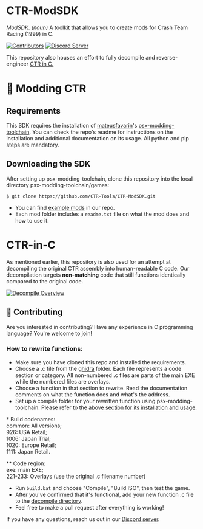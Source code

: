 # CTR-ModSDK

*ModSDK*. *(noun)* A toolkit that allows you to create mods for Crash Team Racing (1999) in C.

[![Contributors][contributors-badge]][contributors-link] [![Discord Server][discord-badge]][discord]

[contributors-link]: https://github.com/CTR-Tools/CTR-ModSDK/graphs/contributors
[contributors-badge]: https://img.shields.io/github/contributors/CTR-Tools/CTR-ModSDK

[discord]: https://discord.gg/WHkuh2n
[discord-badge]: https://img.shields.io/discord/527135227546435584?color=%237289DA&logo=discord&logoColor=ffffff

This repository also houses an effort to fully decompile and reverse-engineer [CTR in C.](https://github.com/CTR-tools/CTR-ModSDK#CTR-in-C)

# 🏁 Modding CTR

## Requirements

This SDK requires the installation of [mateusfavarin](https://github.com/mateusfavarin)'s [psx-modding-toolchain](https://github.com/mateusfavarin/psx-modding-toolchain). You can check the repo's readme for instructions on the installation and additional documentation on its usage. All python and pip steps are mandatory.

## Downloading the SDK

After setting up psx-modding-toolchain, clone this repository
into the local directory psx-modding-toolchain/games:

```
$ git clone https://github.com/CTR-Tools/CTR-ModSDK.git
```

- You can find [example mods](https://github.com/CTR-tools/CTR-ModSDK/tree/main/psx-modding-toolchain/games/CrashTeamRacing/mods) in our repo.
- Each mod folder includes a `readme.txt` file on what the mod does and how to use it. 

# CTR-in-C

As mentioned earlier, this repository is also used for an attempt at decompiling the original CTR assembly into human-readable C code. Our decompilation targets **non-matching** code that still functions identically compared to the original code.

[![Decompile Overview](https://img.youtube.com/vi/V9QlFzSVDAU/hqdefault.jpg)](https://www.youtube.com/watch?v=V9QlFzSVDAU)

## 🤝 Contributing

Are you interested in contributing? Have any experience in C programming language? You're welcome to join!

### How to rewrite functions:

- Make sure you have cloned this repo and installed the requirements.
- Choose a .c file from the [ghidra](https://github.com/CTR-tools/CTR-ModSDK/tree/main/psx-modding-toolchain/games/CrashTeamRacing/ghidra) folder. Each file represents a code section or category. All non-numbered .c files are parts of the main EXE while the numbered files are overlays.
- Choose a function in that section to rewrite. Read the documentation comments on what the function does and what's the address.
- Set up a compile folder for your rewritten function using psx-modding-toolchain. Please refer to the [above section for its installation and usage](https://github.com/CTR-tools/CTR-ModSDK#Downloading%20the%20SDK).

\* Build codenames:  
common: All versions;  
926: USA Retail;  
1006: Japan Trial;  
1020: Europe Retail;  
1111: Japan Retail.  

\**  Code region:  
exe: main EXE;  
221-233: Overlays (use the original .c filename number)

- Run `build.bat` and choose "Compile", "Build ISO", then test the game.
- After you've confirmed that it's functional, add your new function .c file to the [decompile directory](https://github.com/CTR-tools/CTR-ModSDK/tree/main/psx-modding-toolchain/games/CrashTeamRacing/decompile).
- Feel free to make a pull request after everything is working!

If you have any questions, reach us out in our [Discord server](https://discord.gg/WHkuh2n).